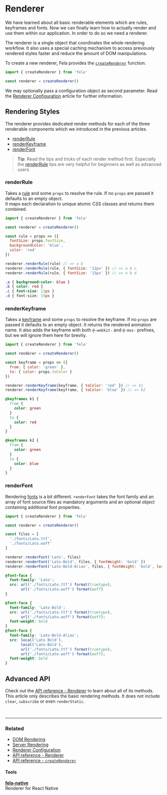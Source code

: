 # Renderer

We have learned about all basic renderable elements which are rules, keyframes and fonts. Now we can finally learn how to actually render and use them within our application. In order to do so we need a renderer.

The renderer is a single object that coordinates the whole rendering workflow. It also uses a special caching mechanism to access previously rendered styles faster and reduce the amount of DOM manipulations.

To create a new renderer, Fela provides the [`createRenderer`](../api/fela/createRenderer.md) function.

```javascript
import { createRenderer } from 'fela'

const renderer = createRenderer()
```
We may optionally pass a configuration object as second parameter. Read the [Renderer Configuration](../advanced/RendererConfiguration.md) article for further information.

## Rendering Styles
The renderer provides dedicated render methods for each of the three renderable components which we introduced in the previous articles.

* [renderRule](../api/fela/Renderer.md#renderrulerule-props)
* [renderKeyframe](../api/fela/Renderer.md#renderkeyframe-props)
* [renderFont](../api/fela/Renderer.md#renderfontfamily-files-properties)

> **Tip**: Read the tips and tricks of each render method first. Especially the [renderRule](../api/fela/Renderer.md#renderrulerule-props) tips are very helpful for beginners as well as advanced users.

### renderRule
Takes a [rule](Rules.md) and some `props` to resolve the rule. If no `props` are passed it defaults to an empty object.<br>
It maps each declaration to unique atomic CSS classes and returns them combined.

```javascript
import { createRenderer } from 'fela'

const renderer = createRenderer()

const rule = props => ({
  fontSize: props.fontSize,
  backgroundColor: 'blue',
  color: 'red'
})

renderer.renderRule(rule) // => a b
renderer.renderRule(rule, { fontSize: '12px' }) // => a b c
renderer.renderRule(rule, { fontSize: '15px' }) // => a b d
```
```CSS
.a { background-color: blue }
.b { color: red }
.c { font-size: 12px }
.d { font-size: 15px }
```


### renderKeyframe
Takes a [keyframe](Keyframes.md) and some `props` to resolve the keyframe. If no `props` are passed it defaults to an empty object.
It returns the rendered animation name.
It also adds the keyframe with both `@-webkit-` and `@-moz-` prefixes, but we will ignore them here for brevity.

```javascript
import { createRenderer } from 'fela'

const renderer = createRenderer()

const keyframe = props => ({
  from: { color: 'green' },
  to: { color: props.toColor }
})

renderer.renderKeyframe(keyframe, { toColor: 'red' }) // => k1
renderer.renderKeyframe(keyframe, { toColor: 'blue' }) // => k2
```
```CSS
@keyframes k1 {
  from {
    color: green
  }
  to {
    color: red
  }
}

@keyframes k2 {
  from {
    color: green
  }
  to {
    color: blue
  }
}
```

### renderFont
Rendering [fonts](Fonts.md) is a bit different. `renderFont` takes the font family and an array of font source files as mandatory arguments and an optional object containing additional font properties.

```javascript
import { createRenderer } from 'fela'

const renderer = createRenderer()

const files = [
  './fonts/Lato.ttf',
  './fonts/Lato.woff'
]

renderer.renderFont('Lato', files)
renderer.renderFont('Lato-Bold', files, { fontWeight: 'bold' })
renderer.renderFont('Lato-Bold-Alias', files, { fontWeight: 'bold', localAlias: ['Lato Bold', 'Lato-Bold'] })
```
```CSS
@font-face {
  font-family: 'Lato';
  src: url('./fonts/Lato.ttf') format(truetype),
       url('./fonts/Lato.woff') format(woff)
}

@font-face {
  font-family: 'Lato-Bold';
  src: url('./fonts/Lato.ttf') format(truetype),
       url('./fonts/Lato.woff') format(woff);
  font-weight: bold
}
@font-face {
  font-family: 'Lato-Bold-Alias';
  src: local('Lato Bold'), 
       local('Lato-Bold'),
       url('./fonts/Lato.ttf') format(truetype),
       url('./fonts/Lato.woff') format(woff);
  font-weight: bold
}
```

## Advanced API
Check out the [API reference - Renderer](../api/fela/Renderer.md) to learn about all of its methods. This article only describes the basic rendering methods. It does not include `clear`, `subscribe` or even `renderStatic`.

<br>

---

### Related
* [DOM Rendering](../advanced/DOMRendering.md)
* [Server Rendering](../advanced/ServerRendering.md)
* [Renderer Configuration](../advanced/RendererConfiguration.md)
* [API reference - Renderer](../api/fela/Renderer.md)
* [API reference - `createRenderer`](../api/fela/createRenderer.md)

#### Tools
**[fela-native](https://github.com/rofrischmann/fela/tree/master/packages/fela-native)**<br>
Renderer for React Native
